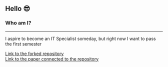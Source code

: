 ## Hello 😎
### Who am I?
***
I aspire to become an IT Specialist someday, but right now I want to pass the first semester<br>

[Link to the forked repository](https://github.com/MTSSkibid/Rubick-s-Cube-Dataset)<br>
[Link to the paper connected to the repository](https://paperswithcode.com/paper/color-recognition-for-rubiks-cube-robot#code)
